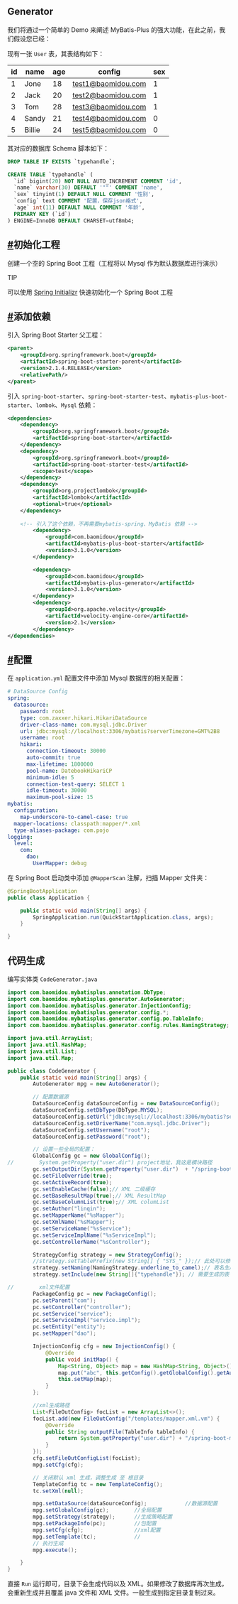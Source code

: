 ## Generator

我们将通过一个简单的 Demo 来阐述 MyBatis-Plus 的强大功能，在此之前，我们假设您已经：


现有一张 `User` 表，其表结构如下：

| id   | name   | age  | config             | sex  |
| ---- | ------ | ---- | ------------------ | ---- |
| 1    | Jone   | 18   | test1@baomidou.com | 1    |
| 2    | Jack   | 20   | test2@baomidou.com | 1    |
| 3    | Tom    | 28   | test3@baomidou.com | 1    |
| 4    | Sandy  | 21   | test4@baomidou.com | 0    |
| 5    | Billie | 24   | test5@baomidou.com | 0    |

其对应的数据库 Schema 脚本如下：

```sql
DROP TABLE IF EXISTS `typehandle`;

CREATE TABLE `typehandle` (
  `id` bigint(20) NOT NULL AUTO_INCREMENT COMMENT 'id',
  `name` varchar(30) DEFAULT '""' COMMENT 'name',
  `sex` tinyint(1) DEFAULT NULL COMMENT '性别',
  `config` text COMMENT '配置，保存json格式',
  `age` int(11) DEFAULT NULL COMMENT '年龄',
  PRIMARY KEY (`id`)
) ENGINE=InnoDB DEFAULT CHARSET=utf8mb4;
```

## [#](https://mp.baomidou.com/guide/quick-start.html#%E5%88%9D%E5%A7%8B%E5%8C%96%E5%B7%A5%E7%A8%8B)初始化工程

创建一个空的 Spring Boot 工程（工程将以 Mysql 作为默认数据库进行演示）

TIP

可以使用 [Spring Initializr](https://start.spring.io/) 快速初始化一个 Spring Boot 工程

## [#](https://mp.baomidou.com/guide/quick-start.html#%E6%B7%BB%E5%8A%A0%E4%BE%9D%E8%B5%96)添加依赖

引入 Spring Boot Starter 父工程：

```xml
<parent>
    <groupId>org.springframework.boot</groupId>
    <artifactId>spring-boot-starter-parent</artifactId>
    <version>2.1.4.RELEASE</version>
    <relativePath/>
</parent>
```

引入 `spring-boot-starter`、`spring-boot-starter-test`、`mybatis-plus-boot-starter`、`lombok`、`Mysql` 依赖：

```xml
<dependencies>
    <dependency>
        <groupId>org.springframework.boot</groupId>
        <artifactId>spring-boot-starter</artifactId>
    </dependency>
    <dependency>
        <groupId>org.springframework.boot</groupId>
        <artifactId>spring-boot-starter-test</artifactId>
        <scope>test</scope>
    </dependency>
    <dependency>
        <groupId>org.projectlombok</groupId>
        <artifactId>lombok</artifactId>
        <optional>true</optional>
    </dependency>
    
    <!-- 引入了这个依赖，不再需要mybatis-spring、MyBatis 依赖 -->
        <dependency>
            <groupId>com.baomidou</groupId>
            <artifactId>mybatis-plus-boot-starter</artifactId>
            <version>3.1.0</version>
        </dependency>

        <dependency>
            <groupId>com.baomidou</groupId>
            <artifactId>mybatis-plus-generator</artifactId>
            <version>3.1.0</version>
        </dependency>
        <dependency>
            <groupId>org.apache.velocity</groupId>
            <artifactId>velocity-engine-core</artifactId>
            <version>2.1</version>
        </dependency>
</dependencies>
```

## [#](https://mp.baomidou.com/guide/quick-start.html#%E9%85%8D%E7%BD%AE)配置

在 `application.yml` 配置文件中添加 Mysql 数据库的相关配置：

```yaml
# DataSource Config
spring:
  datasource:
    password: root
    type: com.zaxxer.hikari.HikariDataSource
    driver-class-name: com.mysql.jdbc.Driver
    url: jdbc:mysql://localhost:3306/mybatis?serverTimezone=GMT%2B8
    username: root
    hikari:
      connection-timeout: 30000
      auto-commit: true
      max-lifetime: 1800000
      pool-name: DatebookHikariCP
      minimum-idle: 5
      connection-test-query: SELECT 1
      idle-timeout: 30000
      maximum-pool-size: 15
mybatis:
  configuration:
    map-underscore-to-camel-case: true
  mapper-locations: classpath:mapper/*.xml
  type-aliases-package: com.pojo
logging:
  level:
    com:
      dao:
        UserMapper: debug

```

在 Spring Boot 启动类中添加 `@MapperScan` 注解，扫描 Mapper 文件夹：

```java
@SpringBootApplication
public class Application {

    public static void main(String[] args) {
        SpringApplication.run(QuickStartApplication.class, args);
    }

}
```

## 代码生成

编写实体类 `CodeGenerator.java`

```java
import com.baomidou.mybatisplus.annotation.DbType;
import com.baomidou.mybatisplus.generator.AutoGenerator;
import com.baomidou.mybatisplus.generator.InjectionConfig;
import com.baomidou.mybatisplus.generator.config.*;
import com.baomidou.mybatisplus.generator.config.po.TableInfo;
import com.baomidou.mybatisplus.generator.config.rules.NamingStrategy;

import java.util.ArrayList;
import java.util.HashMap;
import java.util.List;
import java.util.Map;

public class CodeGenerator {
    public static void main(String[] args) {
        AutoGenerator mpg = new AutoGenerator();

        // 配置数据源
        DataSourceConfig dataSourceConfig = new DataSourceConfig();
        dataSourceConfig.setDbType(DbType.MYSQL);
        dataSourceConfig.setUrl("jdbc:mysql://localhost:3306/mybatis?serverTimezone=GMT%2B8");
        dataSourceConfig.setDriverName("com.mysql.jdbc.Driver");
        dataSourceConfig.setUsername("root");
        dataSourceConfig.setPassword("root");

        // 设置一些全局的配置：
        GlobalConfig gc = new GlobalConfig();
//        System.getProperty("user.dir") project地址，我这是模块路径
        gc.setOutputDir(System.getProperty("user.dir")  + "/spring-boot-mybatis-typehandler/src/main/java");
        gc.setFileOverride(true);
        gc.setActiveRecord(true);
        gc.setEnableCache(false);// XML 二级缓存
        gc.setBaseResultMap(true);// XML ResultMap
        gc.setBaseColumnList(true);// XML columList
        gc.setAuthor("linqin");
        gc.setMapperName("%sMapper");
        gc.setXmlName("%sMapper");
        gc.setServiceName("%sService");
        gc.setServiceImplName("%sServiceImpl");
        gc.setControllerName("%sController");

        StrategyConfig strategy = new StrategyConfig();
        //strategy.setTablePrefix(new String[] { "SYS_" });// 此处可以修改为您的表前缀
        strategy.setNaming(NamingStrategy.underline_to_camel);// 表名生成策略
        strategy.setInclude(new String[]{"typehandle"}); // 需要生成的表

//        xml文件配置
        PackageConfig pc = new PackageConfig();
        pc.setParent("com");
        pc.setController("controller");
        pc.setService("service");
        pc.setServiceImpl("service.impl");
        pc.setEntity("entity");
        pc.setMapper("dao");

        InjectionConfig cfg = new InjectionConfig() {
            @Override
            public void initMap() {
                Map<String, Object> map = new HashMap<String, Object>();
                map.put("abc", this.getConfig().getGlobalConfig().getAuthor() + "-rb");
                this.setMap(map);
            }
        };

        //xml生成路径
        List<FileOutConfig> focList = new ArrayList<>();
        focList.add(new FileOutConfig("/templates/mapper.xml.vm") {
            @Override
            public String outputFile(TableInfo tableInfo) {
                return System.getProperty("user.dir") + "/spring-boot-mybatis-typehandler/src/main/resources/" + "/mybatis/tables/" + tableInfo.getEntityName() + "Mapper.xml";
            }
        });
        cfg.setFileOutConfigList(focList);
        mpg.setCfg(cfg);

        // 关闭默认 xml 生成，调整生成 至 根目录
        TemplateConfig tc = new TemplateConfig();
        tc.setXml(null);

        mpg.setDataSource(dataSourceConfig);			//数据源配置
        mpg.setGlobalConfig(gc);		//全局配置
        mpg.setStrategy(strategy);		//生成策略配置
        mpg.setPackageInfo(pc);			//包配置
        mpg.setCfg(cfg);				//xml配置
        mpg.setTemplate(tc);			//
        // 执行生成
        mpg.execute();

    }
}

```

直接 `Run` 运行即可，目录下会生成代码以及 XML。如果修改了数据库再次生成，会重新生成并且覆盖 java 文件和 XML 文件。一般生成到指定目录复制过来。